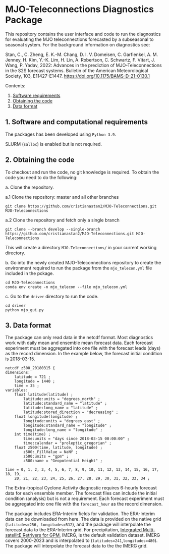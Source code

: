 # MJO-Teleconnections Diagnostics Package

This repository contains the user interface and code to run the diagnostics for evaluating the MJO teleconnections forecasted by a subseasonal to seasonal system. For the background information on diagnostics see: 

Stan, C., C. Zheng, E. K.-M. Chang, D. I. V. Domeisen, C. Garfienkel, A. M. Jenney, H. Kim, Y.-K. Lim, H. Lin, A. Robertson, C. Schwartz, F. Vitart, J. Wang, P. Yadav, 2022: Advances in the prediction of MJO-Teleconnections in the S2S forecast systems. Bulletin of the American Meteorological Society, 103, E11427-E1447. https://doi.org/10.1175/BAMS-D-21-0130.1

Contents:
1. [Software requirements](#introduction)
2. [Obtaining the code](#code)
3. [Data format](#data)

## 1. Software and computational requirements <a name="introduction"></a>
The packages has been developed using `Python 3.9`.

SLURM (`salloc`) is enabled but is not required.

## 2. Obtaining the code <a name="code"></a>
To checkout and run the code, no git knowledge is required. To obtain the code you need to do the following:

a. Clone the repository.

  a.1 Clone the repository: master and all other branches
  
~~~
git clone https://github.com/cristianastan2/MJO-Teleconnections.git MJO-Teleconnections
~~~

  a.2 Clone the repository and fetch only a single branch
~~~
git clone --branch develop --single-branch  https://github.com/cristianastan2/MJO-Teleconnections.git MJO-Teleconnections
~~~

This will create a directory `MJO-Teleconnections/` in your current working directory.

b. Go into the newly created MJO-Teleconnections repository to create the environment required to run the package from the `mjo_telecon.yml` file included in the pckage.
~~~
cd MJO-Teleconnections
conda env create -n mjo_telecon --file mjo_telecon.yml
~~~

c. Go to the `driver` directory to run the code.
~~~
cd driver
python mjo_gui.py
~~~

## 3. Data format <a name="data"></a>
The package can only read data in the netcdf format. Most diagnostics work with daily mean and ensemble mean forecast data. Each forecast experiment must be aggregated into one file with the forecast leads (days) as the record dimension. In the example below, the forecast initial condition is 2018-03-15. 
~~~
netcdf z500_20180315 {
dimensions:
	latitude = 721 ;
	longitude = 1440 ;
	time = 35 ;
variables:
	float latitude(latitude) ;
		latitude:units = "degrees_north" ;
		latitude:standard_name = "latitude" ;
		latitude:long_name = "latitude" ;
		latitude:stored_direction = "decreasing" ;
	float longitude(longitude) ;
		longitude:units = "degrees_east" ;
		longitude:standard_name = "longitude" ;
		longitude:long_name = "longitude" ;
	int time(time) ;
		time:units = "days since 2018-03-15 00:00:00" ;
		time:calendar = "proleptic_gregorian" ;
	float z500(time, latitude, longitude) ;
		z500:_FillValue = NaNf ;
		z500:units = "gpm" ;
		z500:name = "Geopotential Height" ;

time = 0, 1, 2, 3, 4, 5, 6, 7, 8, 9, 10, 11, 12, 13, 14, 15, 16, 17, 18, 19, 
    20, 21, 22, 23, 24, 25, 26, 27, 28, 29, 30, 31, 32, 33, 34 ;
~~~
The Extra-tropical Cyclone Activity diagnostic requires 6-hourly forecast data for each ensemble member. The forecast files can include the initial condition (analysis) but is not a requirement. Each forecast experiment must be aggregated into one file with the `forecast_hour` as the record dimension. 

The package includes ERA-Interim fields for validation. The ERA-Interim data can be downloaded from here. The data is provided on the native grid (`latitudes=256, longitudes=512`), and the package will interpolate the forecast data to the ERA-Interim grid. For precipitation, [Integrated Multi-satellitE Retrivers for GPM](https://gpm.nasa.gov/data/imerg), IMERG, is the default validation dataset. IMERG covers 2000-2023 and is interpolated to (`latitudes=241`,`longitudes=480`). The package will interpolate the forecast data to the the IMERG grid. 
